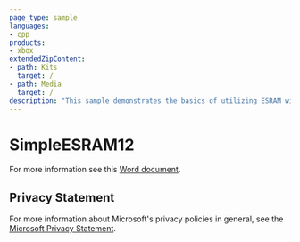 ```yaml
---
page_type: sample
languages:
- cpp
products:
- xbox
extendedZipContent:
- path: Kits
  target: /
- path: Media
  target: /
description: "This sample demonstrates the basics of utilizing ESRAM with DirectX 12 on Xbox One."
---
```


# SimpleESRAM12

For more information see this [Word document](https://github.com/microsoft/Xbox-ATG-Samples/blob/master/XDKSamples/Graphics/SimpleESRAM12/ReadMe.docx).

## Privacy Statement

For more information about Microsoft's privacy policies in general, see the [Microsoft Privacy Statement](https://privacy.microsoft.com/en-us/privacystatement/).
